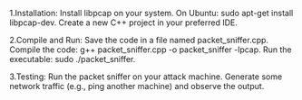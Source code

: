 1.Installation:
Install libpcap on your system. On Ubuntu: sudo apt-get install libpcap-dev.
Create a new C++ project in your preferred IDE.

2.Compile and Run:
Save the code in a file named packet_sniffer.cpp.
Compile the code: g++ packet_sniffer.cpp -o packet_sniffer -lpcap.
Run the executable: sudo ./packet_sniffer.

3.Testing:
Run the packet sniffer on your attack machine.
Generate some network traffic (e.g., ping another machine) and observe the output.